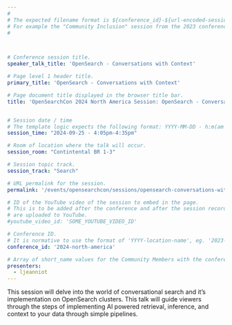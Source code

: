 ```yaml
---
#
# The expected filename format is ${conference_id}-${url-encoded-session-title}.md
# For example the "Community Inclusion" session from the 2023 conference in North America the title is "2023-north-america-community-inclusion.html"
#



# Conference session title.
speaker_talk_title: 'OpenSearch - Conversations with Context'

# Page level 1 header title.
primary_title: 'OpenSearch - Conversations with Context'

# Page document title displayed in the browser title bar.
title: 'OpenSearchCon 2024 North America Session: OpenSearch - Conversations with Context'


# Session date / time
# The template logic expects the following format: YYYY-MM-DD - h:m(am|pm)-(h:m(am|pm))
session_time: "2024-09-25 - 4:05pm-4:35pm"

# Room of location where the talk will occur.
session_room: "Contintental BR 1-3"

# Session topic track.
session_track: "Search"

# URL permalink for the session.
permalink: '/events/opensearchcon/sessions/opensearch-conversations-with-context.html'

# ID of the YouTube video of the session to embed in the page.
# This is to be added after the conference and after the session recordings
# are uploaded to YouTube.
#youtube_video_id: 'SOME_YOUTUBE_VIDEO_ID'

# Conference ID.
# It is normative to use the format of 'YYYY-location-name', eg. '2023-north-america'.
conference_id: '2024-north-america'

# Array of short_name values for the Community Members with the conference_speaker persona whom are presenting the session. This includes the primary_speaker indicated above and any other presenters (if any).
presenters:
  - ljeanniot
---
```

This session will delve into the world of conversational search and it’s implementation on OpenSearch clusters. This talk will guide viewers through the steps of implementing AI powered retrieval, inference, and context to your data through simple pipelines. 

